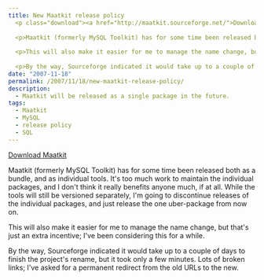 ```yaml
---
title: New Maatkit release policy
  <p class="download"><a href="http://maatkit.sourceforge.net/">Download Maatkit</a></p>
  
  <p>Maatkit (formerly MySQL Toolkit) has for some time been released both as a bundle, and as individual tools.  It's too much work to maintain the individual packages, and I don't think it really benefits anyone much, if at all.  While the tools will still be versioned separately, I'm going to discontinue releases of the individual packages, and just release the one uber-package from now on.</p>
  
  <p>This will also make it easier for me to manage the name change, but that's just an extra incentive; I've been considering this for a while.</p>
  
  <p>By the way, Sourceforge indicated it would take up to a couple of days to finish the project's rename, but it took only a few minutes.  Lots of broken links; I've asked for a permanent redirect from the old URLs to the new.</p>
date: "2007-11-18"
permalink: /2007/11/18/new-maatkit-release-policy/
description:
  - Maatkit will be released as a single package in the future.
tags:
  - Maatkit
  - MySQL
  - release policy
  - SQL
---
```

<p class="download">
  <a href="http://code.google.com/p/maatkit/">Download Maatkit</a>
</p>

Maatkit (formerly MySQL Toolkit) has for some time been released both as a bundle, and as individual tools. It's too much work to maintain the individual packages, and I don't think it really benefits anyone much, if at all. While the tools will still be versioned separately, I'm going to discontinue releases of the individual packages, and just release the one uber-package from now on.

This will also make it easier for me to manage the name change, but that's just an extra incentive; I've been considering this for a while.

By the way, Sourceforge indicated it would take up to a couple of days to finish the project's rename, but it took only a few minutes. Lots of broken links; I've asked for a permanent redirect from the old URLs to the new.
